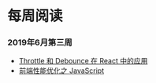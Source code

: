 # 每周阅读 #

### 2019年6月第三周
- [Throttle 和 Debounce 在 React 中的应用](https://mp.weixin.qq.com/s/Cz3ZwGBUXzDl_WauQ_mhwQ)
- [前端性能优化之 JavaScript](https://mp.weixin.qq.com/s/--oFuhjxeymE0vdTZtmiJg)
